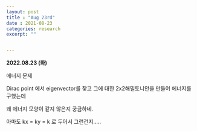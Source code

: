 ```yaml
---
layout: post
title : "Aug 23rd"
date : 2021-08-23
categories: research
excerpt: ""


---
```

 


**2022.08.23 (화)**

에너지 문제


Dirac point 에서 eigenvector를 찾고 그에 대한 2x2해밀토니안을 만들어 에너지를 구했는데 

왜 에너지 모양이 같지 않은지 궁금하네.


아마도 kx = ky = k 로 두어서 그런건지.....